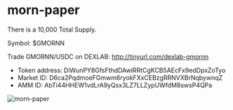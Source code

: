 # morn-paper

There is a 10,000 Total Supply. 

Symbol: $GMORNN

Trade GMORNN/USDC on DEXLAB: http://tinyurl.com/dexlab-gmornn


- Token address: DiWunPY8GfsFthdDAwiRRtCgKCB5AEcFx9edDpxZoTyo
- Market ID: D6ca2PqdmoeFGmwm6ryokFXxCEBzgRRNVXBrNqbywnqZ
- AMM ID: AbTi44HHEW1vdLrA9yQsx3LZ7LLZypUWfdM8swsP4QPa

![morn-paper](https://user-images.githubusercontent.com/98057523/150213975-12d76f0e-4e84-40f3-8c03-d02d9bf74dc3.png)
